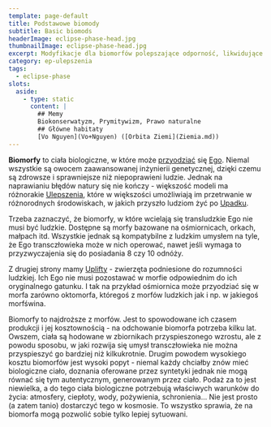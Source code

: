 ```yaml
---
template: page-default
title: Podstawowe biomody
subtitle: Basic biomods
headerImage: eclipse-phase-head.jpg
thumbnailImage: eclipse-phase-head.jpg
excerpt: Modyfikacje dla biomorfów polepszające odporność, likwidujące defekty i poprawiające zdrowie
category: ep-ulepszenia
tags:
  - eclipse-phase
slots:
  aside:
    - type: static
      content: |
        ## Memy
        Biokonserwatyzm, Prymitywizm, Prawo naturalne
        ## Główne habitaty
        [Vo Nguyen](Vo+Nguyen) ([Orbita Ziemi](Ziemia.md))
---
```

**Biomorfy** to ciała biologiczne, w które może [przyodziać](./Encyklopedia/Przyodziewanie.md) się [Ego](Ego "Ego"). Niemal wszystkie są owocem zaawansowanej inżynierii genetycznej, dzięki czemu są zdrowsze i sprawniejsze niż niepoprawieni ludzie. Jednak na naprawianiu błędów natury się nie kończy - większość modeli ma różnorakie [Ulepszenia](./Encyklopedia/Ulepszenia.md), które w większości umożliwiają im przetrwanie w różnorodnych środowiskach, w jakich przyszło ludziom żyć po [Upadku](Upadek.md).

Trzeba zaznaczyć, że biomorfy, w które wcielają się transludzkie Ego nie musi być ludzkie. Dostępne są morfy bazowane na ośmiornicach, orkach, małpach itd. Wszystkie jednak są kompatybilne z ludzkim umysłem na tyle, że Ego transczłowieka może w nich operować, nawet jeśli wymaga to przyzwyczajenia się do posiadania 8 czy 10 odnóży.

Z drugiej strony mamy [Uplifty](./Encyklopedia/Uplift.md) - zwierzęta podniesione do rozumności ludzkiej. Ich Ego nie musi pozostawać w morfie odpowiednim do ich oryginalnego gatunku. I tak na przykład ośmiornica może przyodziać się w morfa zarówno oktomorfa, któregoś z morfów ludzkich jak i np. w jakiegoś morfświna.

Biomorfy to najdroższe z morfów. Jest to spowodowane ich czasem produkcji i jej kosztownością - na odchowanie biomorfa potrzeba kilku lat. Owszem, ciała są hodowane w zbiornikach przyspieszonego wzrostu, ale z powodu sposobu, w jaki rozwija się umysł transczłowieka nie można przyspieszyć go bardziej niż kilkukrotnie. Drugim powodem wysokiego kosztu biomorfów jest wysoki popyt - niemal każdy chciałby znów mieć biologiczne ciało, doznania oferowane przez syntetyki jednak nie mogą równać się tym autentycznym, generowanym przez ciało. Podaż za to jest niewielka, a do tego ciała biologiczne potrzebują właściwych warunków do życia: atmosfery, ciepłoty, wody, pożywienia, schronienia... Nie jest prosto (a zatem tanio) dostarczyć tego w kosmosie. To wszystko sprawia, że na biomorfa mogą pozwolić sobie tylko lepiej sytuowani.
